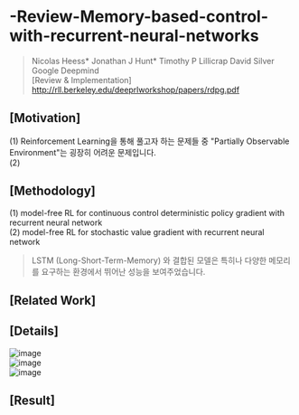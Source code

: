 # -Review-Memory-based-control-with-recurrent-neural-networks
> Nicolas Heess* Jonathan J Hunt* Timothy P Lillicrap David Silver  
> Google Deepmind  
[Review &amp; Implementation]  
> http://rll.berkeley.edu/deeprlworkshop/papers/rdpg.pdf  

## [Motivation]
(1) Reinforcement Learning을 통해 풀고자 하는 문제들 중 "Partially Observable Environment"는 굉장히 어려운 문제입니다.  
(2)

## [Methodology]
(1) model-free RL for continuous control deterministic policy gradient with recurrent neural network   
(2) model-free RL for stochastic value gradient with recurrent neural network  
> LSTM (Long-Short-Term-Memory) 와 결합된 모델은 특히나 다양한 메모리를 요구하는 환경에서 뛰어난 성능을 보여주었습니다.  


## [Related Work]

## [Details]
 
![image](https://user-images.githubusercontent.com/40893452/46402902-fc053e00-c73b-11e8-8b93-ee0ff377e7b3.png)  
![image](https://user-images.githubusercontent.com/40893452/46402936-10493b00-c73c-11e8-938e-0006dfb51b27.png)  
![image](https://user-images.githubusercontent.com/40893452/46402952-1d662a00-c73c-11e8-975c-4cfeeef1ab18.png)  
 
## [Result]

